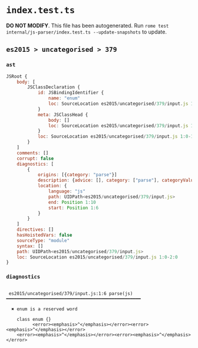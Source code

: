 # `index.test.ts`

**DO NOT MODIFY**. This file has been autogenerated. Run `rome test internal/js-parser/index.test.ts --update-snapshots` to update.

## `es2015 > uncategorised > 379`

### `ast`

```javascript
JSRoot {
	body: [
		JSClassDeclaration {
			id: JSBindingIdentifier {
				name: "enum"
				loc: SourceLocation es2015/uncategorised/379/input.js 1:6-1:10 (enum)
			}
			meta: JSClassHead {
				body: []
				loc: SourceLocation es2015/uncategorised/379/input.js 1:0-1:13
			}
			loc: SourceLocation es2015/uncategorised/379/input.js 1:0-1:13
		}
	]
	comments: []
	corrupt: false
	diagnostics: [
		{
			origins: [{category: "parse"}]
			description: {advice: [], category: ["parse"], categoryValue: "js", message: ["enum", RAW_MARKUP {value: " is a reserved word"}]}
			location: {
				language: "js"
				path: UIDPath<es2015/uncategorised/379/input.js>
				end: Position 1:10
				start: Position 1:6
			}
		}
	]
	directives: []
	hasHoistedVars: false
	sourceType: "module"
	syntax: []
	path: UIDPath<es2015/uncategorised/379/input.js>
	loc: SourceLocation es2015/uncategorised/379/input.js 1:0-2:0
}
```

### `diagnostics`

```

 es2015/uncategorised/379/input.js:1:6 parse(js) ━━━━━━━━━━━━━━━━━━━━━━━━━━━━━━━━━━━━━━━━━━━━━━━━━━━

  ✖ enum is a reserved word

    class enum {}
          <error><emphasis>^</emphasis></error><error><emphasis>^</emphasis></error>
    <error><emphasis>^</emphasis></error><error><emphasis>^</emphasis></error>


```
